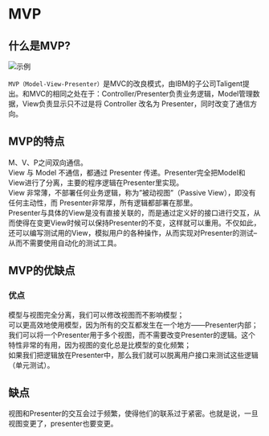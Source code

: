 # MVP

## 什么是MVP?

<img :src="$withBase('/image/web/software-architecture-patterns/MVP1.jpg')" alt="示例">

`MVP（Model-View-Presenter）`是MVC的改良模式，由IBM的子公司Taligent提出。和MVC的相同之处在于：Controller/Presenter负责业务逻辑，Model管理数据，View负责显示只不过是将 Controller 改名为 Presenter，同时改变了通信方向。

## MVP的特点

M、V、P之间双向通信。  
View 与 Model 不通信，都通过 Presenter 传递。Presenter完全把Model和View进行了分离，主要的程序逻辑在Presenter里实现。  
View 非常薄，不部署任何业务逻辑，称为”被动视图”（Passive View），即没有任何主动性，而 Presenter非常厚，所有逻辑都部署在那里。  
Presenter与具体的View是没有直接关联的，而是通过定义好的接口进行交互，从而使得在变更View时候可以保持Presenter的不变，这样就可以重用。不仅如此，还可以编写测试用的View，模拟用户的各种操作，从而实现对Presenter的测试–从而不需要使用自动化的测试工具。  

## MVP的优缺点

### 优点

模型与视图完全分离，我们可以修改视图而不影响模型；  
可以更高效地使用模型，因为所有的交互都发生在一个地方——Presenter内部；  
我们可以将一个Presenter用于多个视图，而不需要改变Presenter的逻辑。这个特性非常的有用，因为视图的变化总是比模型的变化频繁；  
如果我们把逻辑放在Presenter中，那么我们就可以脱离用户接口来测试这些逻辑（单元测试）。  

## 缺点

视图和Presenter的交互会过于频繁，使得他们的联系过于紧密。也就是说，一旦视图变更了，presenter也要变更。
